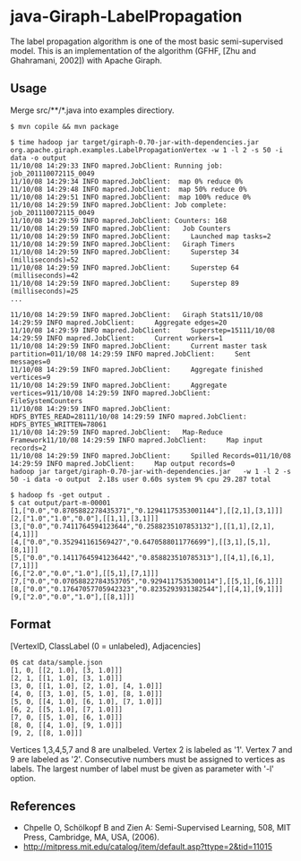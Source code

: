 # java-Giraph-LabelPropagation

The label propagation algorithm is one of the most basic semi-supervised model.
This is an implementation of the algorithm (GFHF, [Zhu and Ghahramani, 2002]) with Apache Giraph.

## Usage

Merge src/**/*.java into examples directiory.

    $ mvn copile && mvn package

    $ time hadoop jar target/giraph-0.70-jar-with-dependencies.jar org.apache.giraph.examples.LabelPropagationVertex -w 1 -l 2 -s 50 -i data -o output
    11/10/08 14:29:33 INFO mapred.JobClient: Running job: job_201110072115_0049
    11/10/08 14:29:34 INFO mapred.JobClient:  map 0% reduce 0%
    11/10/08 14:29:48 INFO mapred.JobClient:  map 50% reduce 0%
    11/10/08 14:29:51 INFO mapred.JobClient:  map 100% reduce 0%
    11/10/08 14:29:59 INFO mapred.JobClient: Job complete: job_201110072115_0049
    11/10/08 14:29:59 INFO mapred.JobClient: Counters: 168
    11/10/08 14:29:59 INFO mapred.JobClient:   Job Counters
    11/10/08 14:29:59 INFO mapred.JobClient:     Launched map tasks=2
    11/10/08 14:29:59 INFO mapred.JobClient:   Giraph Timers
    11/10/08 14:29:59 INFO mapred.JobClient:     Superstep 34 (milliseconds)=52
    11/10/08 14:29:59 INFO mapred.JobClient:     Superstep 64 (milliseconds)=42
    11/10/08 14:29:59 INFO mapred.JobClient:     Superstep 89 (milliseconds)=25
    ...

    11/10/08 14:29:59 INFO mapred.JobClient:   Giraph Stats11/10/08 14:29:59 INFO mapred.JobClient:     Aggregate edges=20
    11/10/08 14:29:59 INFO mapred.JobClient:     Superstep=15111/10/08 14:29:59 INFO mapred.JobClient:     Current workers=1
    11/10/08 14:29:59 INFO mapred.JobClient:     Current master task partition=011/10/08 14:29:59 INFO mapred.JobClient:     Sent messages=0
    11/10/08 14:29:59 INFO mapred.JobClient:     Aggregate finished vertices=9
    11/10/08 14:29:59 INFO mapred.JobClient:     Aggregate vertices=911/10/08 14:29:59 INFO mapred.JobClient:   FileSystemCounters
    11/10/08 14:29:59 INFO mapred.JobClient:     HDFS_BYTES_READ=28111/10/08 14:29:59 INFO mapred.JobClient:     HDFS_BYTES_WRITTEN=78061
    11/10/08 14:29:59 INFO mapred.JobClient:   Map-Reduce Framework11/10/08 14:29:59 INFO mapred.JobClient:     Map input records=2
    11/10/08 14:29:59 INFO mapred.JobClient:     Spilled Records=011/10/08 14:29:59 INFO mapred.JobClient:     Map output records=0
    hadoop jar target/giraph-0.70-jar-with-dependencies.jar   -w 1 -l 2 -s 50 -i data -o output  2.18s user 0.60s system 9% cpu 29.287 total

    $ hadoop fs -get output .
    $ cat output/part-m-00001 
    [1,["0.0","0.8705882278435371","0.12941175353001144"],[[2,1],[3,1]]]
    [2,["1.0","1.0","0.0"],[[1,1],[3,1]]]
    [3,["0.0","0.7411764594123644","0.2588235107853132"],[[1,1],[2,1],[4,1]]]
    [4,["0.0","0.352941161569427","0.6470588011776699"],[[3,1],[5,1],[8,1]]]
    [5,["0.0","0.14117645941236442","0.858823510785313"],[[4,1],[6,1],[7,1]]]
    [6,["2.0","0.0","1.0"],[[5,1],[7,1]]]
    [7,["0.0","0.07058822784353705","0.9294117535300114"],[[5,1],[6,1]]]
    [8,["0.0","0.17647057705942323","0.8235293931382544"],[[4,1],[9,1]]]
    [9,["2.0","0.0","1.0"],[[8,1]]]

## Format

[VertexID, ClassLabel (0 = unlabeled), Adjacencies]

    0$ cat data/sample.json  
    [1, 0, [[2, 1.0], [3, 1.0]]]
    [2, 1, [[1, 1.0], [3, 1.0]]]
    [3, 0, [[1, 1.0], [2, 1.0], [4, 1.0]]]
    [4, 0, [[3, 1.0], [5, 1.0], [8, 1.0]]]
    [5, 0, [[4, 1.0], [6, 1.0], [7, 1.0]]]
    [6, 2, [[5, 1.0], [7, 1.0]]]
    [7, 0, [[5, 1.0], [6, 1.0]]]
    [8, 0, [[4, 1.0], [9, 1.0]]]
    [9, 2, [[8, 1.0]]]

Vertices 1,3,4,5,7 and 8 are unalbeled.
Vertex 2 is labeled as '1'.
Vertex 7 and 9 are labeled as '2'.
Consecutive numbers must be assigned to vertices as labels.
The largest number of label must be given as parameter with '-l' option.

## References

- Chpelle O, Schölkopf B and Zien A: Semi-Supervised Learning, 508, MIT Press, Cambridge, MA, USA, (2006).
- http://mitpress.mit.edu/catalog/item/default.asp?ttype=2&tid=11015
